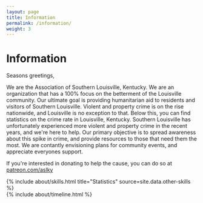 ```yaml
---
layout: page
title: Information
permalink: /information/
weight: 3
---
```


<link rel="shortcut icon" type="image/x-icon" href="{{ "/images/favicon.ico" | prepend: site.baseurl }}" >

# **Information**

Seasons greetings,<br>

We are the Association of Southern Louisville, Kentucky. We are an organization that has a 100% focus on the betterment of the Louisville community. Our ultimate goal is providing humanitarian aid to residents and visitors of Southern Louisville. Violent and property crime is on the rise nationwide, and Louisville is no exception to that. Below this, you can find statistics on the crime rate in Louisville, Kentucky. Southern Louisville has unfortunately experienced more violent and property crime in the recent years, and we're here to help. Our primary objective is to spread awareness about this spike in crime, and provide resources to those that need them the most. We are contantly envisioning plans for community events, and appreciate everyones support.<br>

If you're interested in donating to help the cause, you can do so at [patreon.com/aslky](https://patreon.com/aslky)

<div class="row">
{% include about/skills.html title="Statistics" source=site.data.other-skills %}
</div>

<div class="row">
{% include about/timeline.html %}
</div>

<script>
document.addEventListener("DOMContentLoaded", function() {
    var attribution = document.getElementById("attribution");
    if (attribution) {
        attribution.style.display = "none";
    }
});    
</script>
